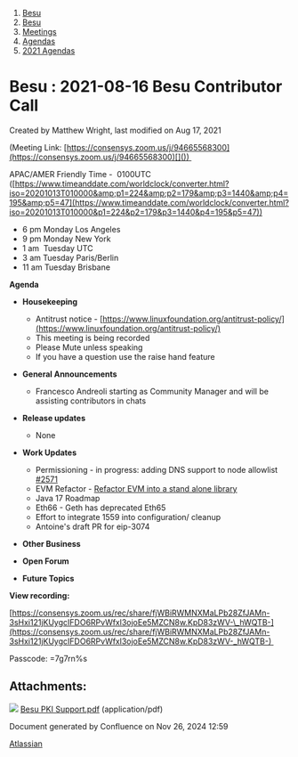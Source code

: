 1. [Besu](index.html)
2. [Besu](Besu_22151173.html)
3. [Meetings](Meetings_22153838.html)
4. [Agendas](Agendas_22153868.html)
5. [2021 Agendas](2021-Agendas_22154808.html)

# Besu : 2021-08-16 Besu Contributor Call

Created by Matthew Wright, last modified on Aug 17, 2021

(Meeting Link: ⁨[https://consensys.zoom.us/j/94665568300](https://consensys.zoom.us/j/94665568300)[⁩]()) 

APAC/AMER Friendly Time -  0100UTC ([https://www.timeanddate.com/worldclock/converter.html?iso=20201013T010000&amp;p1=224&amp;p2=179&amp;p3=1440&amp;p4=195&amp;p5=47](https://www.timeanddate.com/worldclock/converter.html?iso=20201013T010000&p1=224&p2=179&p3=1440&p4=195&p5=47))

- 6 pm Monday Los Angeles
- 9 pm Monday New York
- 1 am  Tuesday UTC
- 3 am Tuesday Paris/Berlin
- 11 am Tuesday Brisbane

**Agenda**

- **Housekeeping**
  
  - Antitrust notice - [https://www.linuxfoundation.org/antitrust-policy/](https://www.linuxfoundation.org/antitrust-policy/)
  - This meeting is being recorded
  - Please Mute unless speaking
  - If you have a question use the raise hand feature
- **General Announcements**
  
  - Francesco Andreoli starting as Community Manager and will be assisting contributors in chats
- **Release updates**
  
  - None
- **Work Updates**
  
  - Permissioning - in progress: adding DNS support to node allowlist [#2571](https://github.com/hyperledger/besu/issues/2571)
  - EVM Refactor - [Refactor EVM into a stand alone library](Refactor-EVM-into-a-stand-alone-library_22154967.html)
  - Java 17 Roadmap
  - Eth66 - Geth has deprecated Eth65
  - Effort to integrate 1559 into configuration/ cleanup
  - Antoine's draft PR for eip-3074
- **Other Business**
- **Open Forum**
- **Future Topics**

**View recording:**

[https://consensys.zoom.us/rec/share/fjWBiRWMNXMaLPb28ZfJAMn-3sHxi121jKUygcIFDO6RPvWfxl3ojoEe5MZCN8w.KpD83zWV-\_hWQTB-](https://consensys.zoom.us/rec/share/fjWBiRWMNXMaLPb28ZfJAMn-3sHxi121jKUygcIFDO6RPvWfxl3ojoEe5MZCN8w.KpD83zWV-_hWQTB-) 

Passcode: =7g7rn%s

## Attachments:

![](images/icons/bullet_blue.gif) [Besu PKI Support.pdf](attachments/22154973/22154974.pdf) (application/pdf)

Document generated by Confluence on Nov 26, 2024 12:59

[Atlassian](http://www.atlassian.com/)
